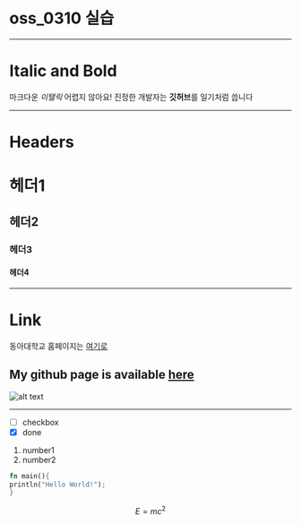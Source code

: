 # oss_0310 실습

---

# Italic and Bold

마크다운 *이탤릭* 어렵지 않아요!
진정한 개발자는 **깃허브**를 일기처럼 씁니다

---

# Headers

# 헤더1
## 헤더2
### 헤더3
#### 헤더4

---

# Link

동아대학교 홈페이지는 [여기로](
https://www.donga.ac.kr)

My github page is available [here](
https://github.com/p-jh0)
---
![alt text](https://wwwold.donga.ac.kr/Web2017/Sub/001004001_2021_symbol.jpg "donga logo")

---

- [ ] checkbox
- [x] done

1. number1
2. number2

```Rust
fn main(){
println("Hello World!");
}

```

$$ E =mc^2 $$
